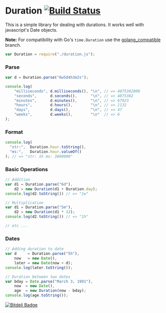 # Duration [![Build Status](https://travis-ci.org/icholy/Duration.js.png?branch=master)](https://travis-ci.org/icholy/Duration.js)

This is a simple library for dealing with durations. 
It works well with javascript's Date objects.

**Note:** For compatibility with Go's `time.Duration` use the [golang_compatible](https://github.com/icholy/Duration.js/tree/golang_compatible) branch.

``` js
var Duration = require("./duration.js");
```

### Parse
``` js
var d = Duration.parse("6w5d4h3m2s");

console.log(
    "milliseconds", d.milliseconds(), "\n", // => 4075382000
    "seconds",      d.seconds(),      "\n", // => 4075382
    "minutes",      d.minutes(),      "\n", // => 67923
    "hours",        d.hours(),        "\n", // => 1132
    "days",         d.days(),         "\n", // => 47
    "weeks",        d.weeks(),        "\n"  // => 6
);
```

### Format
``` js
console.log(
  "str:",  Duration.hour.toString(),
  "ms:",   Duration.hour.valueOf()
); // => "str: 1h ms: 3600000"
```

### Basic Operations
``` js
// Addition
var d1 = Duration.parse("6d"),
    d2 = new Duration(d1 + Duration.day);
console.log(d2.toString()) // => "1w"

// Multiplication
var d1 = Duration.parse("5m"),
    d2 = new Duration(d1 * 12);
console.log(d2.toString()) // => "1h"

// etc ...
```

### Dates
``` js
// Adding duration to date
var d     = Duration.parse("5h"),
    now   = new Date(),
    later = new Date(now + d);
console.log(later.toString());

// Duration between two dates
var bday = Date.parse("March 3, 1991"),
    now  = new Date(),
    age  = new Duration(now - bday);
console.log(age.toString());
```



[![Bitdeli Badge](https://d2weczhvl823v0.cloudfront.net/icholy/duration.js/trend.png)](https://bitdeli.com/free "Bitdeli Badge")

